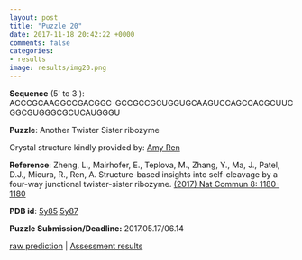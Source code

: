 ```yaml
---
layout: post
title: "Puzzle 20"
date: 2017-11-18 20:42:22 +0000
comments: false
categories: 
- results
image: results/img20.png
---
```

**Sequence** (5' to 3'):    
ACCCGCAAGGCCGACGGC-GCCGCCGCUGGUGCAAGUCCAGCCACGCUUC
GGCGUGGGCGCUCAUGGGU

**Puzzle**:
Another Twister Sister ribozyme 

Crystal structure kindly provided by: [Amy Ren](http://lsi.zju.edu.cn/redir.php?catalog_id=54267)

**Reference**:
Zheng, L., Mairhofer, E., Teplova, M., Zhang, Y., Ma, J., Patel, D.J., Micura, R., Ren, A. Structure-based insights into self-cleavage by a four-way junctional twister-sister ribozyme. [(2017) Nat Commun 8: 1180-1180](https://www.nature.com/articles/s41467-017-01276-y)

**PDB id**: [5y85](http://www.rcsb.org/pdb/explore/explore.do?structureId=5y85) [5y87](http://www.rcsb.org/pdb/explore/explore.do?structureId=5y87)

**Puzzle Submission/Deadline:** 2017.05.17/06.14

[raw prediction](https://github.com/rnapuzzles/rnapuzzles.github.io/tree/master/data/PZ20/pdb)    &#124;   [Assessment results](/table/2000/01/01/PZ20-3d.html)
